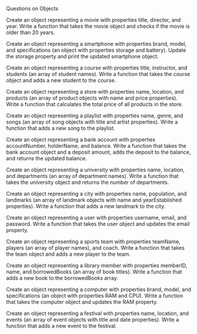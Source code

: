 Questions on Objects




Create an object representing a movie with properties title, director, and year. Write a function that takes the movie object and checks if the movie is older than 20 years.

Create an object representing a smartphone with properties brand, model, and specifications (an object with properties storage and battery). Update the storage property and print the updated smartphone object.

Create an object representing a course with properties title, instructor, and students (an array of student names). Write a function that takes the course object and adds a new student to the course.

Create an object representing a store with properties name, location, and products (an array of product objects with name and price properties). Write a function that calculates the total price of all products in the store.

Create an object representing a playlist with properties name, genre, and songs (an array of song objects with title and artist properties). Write a function that adds a new song to the playlist.

Create an object representing a bank account with properties accountNumber, holderName, and balance. Write a function that takes the bank account object and a deposit amount, adds the deposit to the balance, and returns the updated balance.

Create an object representing a university with properties name, location, and departments (an array of department names). Write a function that takes the university object and returns the number of departments.

Create an object representing a city with properties name, population, and landmarks (an array of landmark objects with name and yearEstablished properties). Write a function that adds a new landmark to the city.

Create an object representing a user with properties username, email, and password. Write a function that takes the user object and updates the email property.

Create an object representing a sports team with properties teamName, players (an array of player names), and coach. Write a function that takes the team object and adds a new player to the team.

Create an object representing a library member with properties memberID, name, and borrowedBooks (an array of book titles). Write a function that adds a new book to the borrowedBooks array.

Create an object representing a computer with properties brand, model, and specifications (an object with properties RAM and CPU). Write a function that takes the computer object and updates the RAM property.

Create an object representing a festival with properties name, location, and events (an array of event objects with title and date properties). Write a function that adds a new event to the festival.